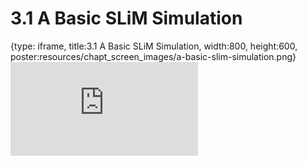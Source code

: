 # 3.1 A Basic SLiM Simulation
 
{type: iframe, title:3.1 A Basic SLiM Simulation, width:800, height:600, poster:resources/chapt_screen_images/a-basic-slim-simulation.png}
![](https://andrew-bortvin.github.io/slimNotes/no_toc/a-basic-slim-simulation.html)
 

 
